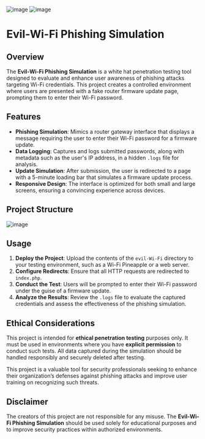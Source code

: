 ![image](https://github.com/user-attachments/assets/86283f1a-3584-44b8-857f-670f2cc0d126)
![image](https://github.com/user-attachments/assets/002123af-efee-4b5d-bcec-012f81ab4715)

# Evil-Wi-Fi Phishing Simulation

## Overview

The **Evil-Wi-Fi Phishing Simulation** is a white hat penetration testing tool designed to evaluate and enhance user awareness of phishing attacks targeting Wi-Fi credentials. This project creates a controlled environment where users are presented with a fake router firmware update page, prompting them to enter their Wi-Fi password.

## Features

- **Phishing Simulation**: Mimics a router gateway interface that displays a message requiring the user to enter their Wi-Fi password for a firmware update.
- **Data Logging**: Captures and logs submitted passwords, along with metadata such as the user's IP address, in a hidden `.logs` file for analysis.
- **Update Simulation**: After submission, the user is redirected to a page with a 5-minute loading bar that simulates a firmware update process.
- **Responsive Design**: The interface is optimized for both small and large screens, ensuring a convincing experience across devices.

## Project Structure

![image](https://github.com/user-attachments/assets/24a7edfa-29db-40d3-b5a0-a5dba311b9af)

## Usage

1. **Deploy the Project**: Upload the contents of the `evil-Wi-Fi` directory to your testing environment, such as a Wi-Fi Pineapple or a web server.
2. **Configure Redirects**: Ensure that all HTTP requests are redirected to `index.php`.
3. **Conduct the Test**: Users will be prompted to enter their Wi-Fi password under the guise of a firmware update.
4. **Analyze the Results**: Review the `.logs` file to evaluate the captured credentials and assess the effectiveness of the phishing simulation.

## Ethical Considerations

This project is intended for **ethical penetration testing** purposes only. It must be used in environments where you have **explicit permission** to conduct such tests. All data captured during the simulation should be handled responsibly and securely deleted after testing.

This project is a valuable tool for security professionals seeking to enhance their organization’s defenses against phishing attacks and improve user training on recognizing such threats.

## Disclaimer

The creators of this project are not responsible for any misuse. The **Evil-Wi-Fi Phishing Simulation** should be used solely for educational purposes and to improve security practices within authorized environments.
